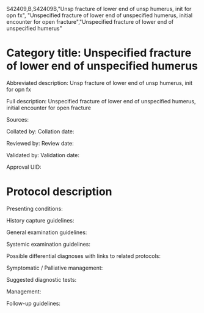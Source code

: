 S42409,B,S42409B,"Unsp fracture of lower end of unsp humerus, init for opn fx", "Unspecified fracture of lower end of unspecified humerus, initial encounter for open fracture","Unspecified fracture of lower end of unspecified humerus"
# Category title: Unspecified fracture of lower end of unspecified humerus

Abbreviated description: Unsp fracture of lower end of unsp humerus, init for opn fx

Full description: Unspecified fracture of lower end of unspecified humerus, initial encounter for open fracture

Sources:

Collated by:
Collation date:

Reviewed by:
Review date:

Validated by:
Validation date:

Approval UID:

# Protocol description

Presenting conditions:

History capture guidelines:

General examination guidelines:

Systemic examination guidelines:

Possible differential diagnoses with links to related protocols:

Symptomatic / Palliative management:

Suggested diagnostic tests:

Management:

Follow-up guidelines:
